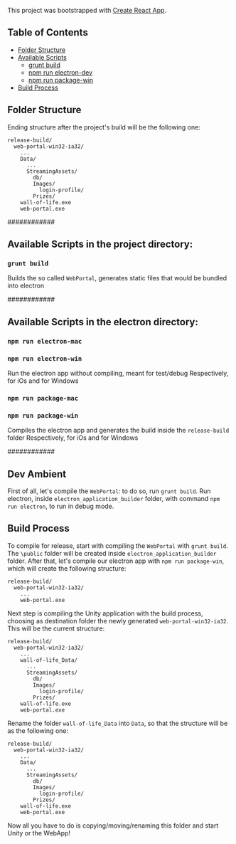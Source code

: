 This project was bootstrapped with [Create React App](https://github.com/facebookincubator/create-react-app).

## Table of Contents

- [Folder Structure](#folder-structure)
- [Available Scripts](#available-scripts)
  - [grunt build](#npm-start)
  - [npm run electron-dev](#npm-electron-dev)
  - [npm run package-win](#npm-run-package-win)
- [Build Process](#build-process)

## Folder Structure
Ending structure after the project's build will be the following one:

```
release-build/
  web-portal-win32-ia32/
    ...
    Data/
      ...
      StreamingAssets/
        db/
        Images/
          login-profile/
        Prizes/
    wall-of-life.exe
    web-portal.exe
```

############
## Available Scripts in the project directory:

### `grunt build`
Builds the so called `WebPortal`, generates static files that would be bundled into electron

############
## Available Scripts in the electron directory:

### `npm run electron-mac`
### `npm run electron-win`
Run the electron app without compiling, meant for test/debug
Respectively, for iOs and for Windows

### `npm run package-mac`
### `npm run package-win`
Compiles the electron app and generates the build inside the `release-build` folder
Respectively, for iOs and for Windows

############
## Dev Ambient
First of all, let's compile the `WebPortal`: to do so, run `grunt build`.
Run electron, inside `electron_application_builder` folder, with command `npm run electron`, to run in debug mode.

## Build Process
To compile for release, start with compiling the `WebPortal` with `grunt build`.
The `\public` folder will be created inside `electron_application_builder` folder.
After that, let's compile our electron app with `npm run package-win`, which will create the following structure:

```
release-build/
  web-portal-win32-ia32/
    ...
    web-portal.exe
```
Next step is compiling the Unity application with the build process, choosing as destination folder the newly generated `web-portal-win32-ia32`.
This will be the current structure:

```
release-build/
  web-portal-win32-ia32/
    ...
    wall-of-life_Data/
      ...
      StreamingAssets/
        db/
        Images/
          login-profile/
        Prizes/
    wall-of-life.exe
    web-portal.exe
```

Rename the folder `wall-of-life_Data` into `Data`, so that the structure will be as the following one:

```
release-build/
  web-portal-win32-ia32/
    ...
    Data/
      ...
      StreamingAssets/
        db/
        Images/
          login-profile/
        Prizes/
    wall-of-life.exe
    web-portal.exe
```

Now all you have to do is copying/moving/renaming this folder and start Unity or the WebApp!